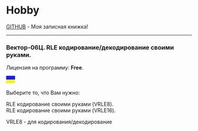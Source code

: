 # Hobby
[GITHUB](https://github.com) - Моя записная книжка!

<hr>

### Вектор-06Ц. RLE кодирование/декодирование своими руками.

Лицензия на программу: **Free**.

![](https://github.com/drilnet/rle/blob/master/UA.png)

Выберите то, что Вам нужно:

RLE кодирование своими руками (VRLE8).
<br>
RLE кодирование своими руками (VRLE16).

VRLE8 - для кодирования/декодирование
